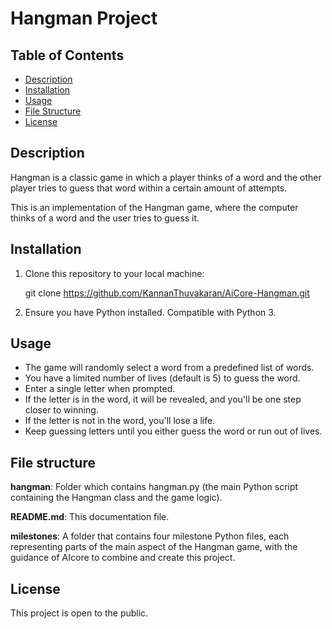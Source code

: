 # Hangman Project

## Table of Contents
- [Description](#description)
- [Installation](#installation)
- [Usage](#usage)
- [File Structure](#file-structure)
- [License](#license)

## Description

Hangman is a classic game in which a player thinks of a word and the other player tries to guess that word within a certain amount of attempts.

This is an implementation of the Hangman game, where the computer thinks of a word and the user tries to guess it. 

## Installation

1. Clone this repository to your local machine:

    git clone https://github.com/KannanThuvakaran/AiCore-Hangman.git

2. Ensure you have Python installed. Compatible with Python 3.

## Usage

- The game will randomly select a word from a predefined list of words.
- You have a limited number of lives (default is 5) to guess the word.
- Enter a single letter when prompted.
- If the letter is in the word, it will be revealed, and you'll be one step closer to winning.
- If the letter is not in the word, you'll lose a life.
- Keep guessing letters until you either guess the word or run out of lives.

## File structure

**hangman**: Folder which contains hangman.py (the main Python script containing the Hangman class and the game logic).

**README.md**: This documentation file.

**milestones**: A folder that contains four milestone Python files, each representing parts of the main aspect of the Hangman game, with the guidance of AIcore to combine and create this project.

## License

This project is open to the public.